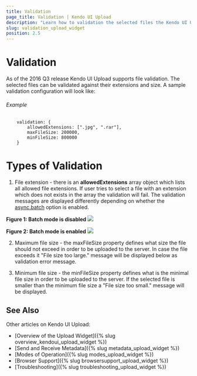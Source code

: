 ```yaml
---
title: Validation
page_title: Validation | Kendo UI Upload
description: "Learn how to validation the selected files the Kendo UI Upload widget."
slug: validation_upload_widget
position: 2.5
---
```


# Validation

As of the 2016 Q3 release Kendo UI Upload supports file validation. The selected files can be validated against their extensions and size. A sample validation configuration will look like: 

###### Example

        validation: {
    		allowedExtensions: [".jpg", ".rar"],
    		maxFileSize: 200000,
    		minFileSize: 800000
		}

# Types of Validation

1. File extension - there is an **allowedExtensions** array object which lists all allowed file extensions. If user tries to select a file with an extension which does not exists in the array the validation will fail. The validation messages are displayed differently depending on whether the [async.batch](/api/javascript/ui/upload#configuration-async.batch) option is enabled.
 
**Figure 1: Batch mode is disabled**
![](/controls/editors/upload/upload-validation-batch-disabled.png) 

**Figure 2: Batch mode is enabled**
![](/controls/editors/upload/upload-validation-batch-enabled.png)

2. Maximum file size - the maxFileSize property defines what size the file should not exceed in order to be uploaded to the server. In case the file exceeds it "File size too large." message will be displayed below as validation error message. 
 
3. Minimum file size - the minFileSize property defines what is the minimal file size in order to be uploaded to the server. If the selected file is smaller than the minimum file size a "File size too small." message will be displayed. 

## See Also

Other articles on Kendo UI Upload:

* [Overview of the Upload Widget]({% slug overview_kendoui_upload_widget %})
* [Send and Receive Metadata]({% slug metadata_upload_widget %})
* [Modes of Operation]({% slug modes_upload_widget %})
* [Browser Support]({% slug browsersupport_upload_widget %})
* [Troubleshooting]({% slug troubleshooting_upload_widget %})

